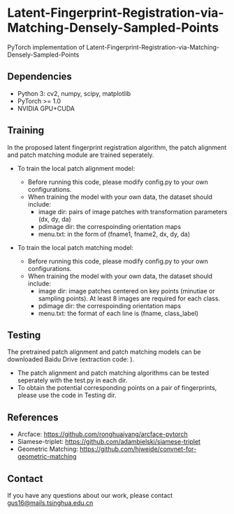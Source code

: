 Latent-Fingerprint-Registration-via-Matching-Densely-Sampled-Points
=======
PyTorch implementation of Latent-Fingerprint-Registration-via-Matching-Densely-Sampled-Points


Dependencies
------
* Python 3: cv2, numpy, scipy, matplotlib
* PyTorch >= 1.0
* NVIDIA GPU+CUDA


Training
-----
In the proposed latent fingerprint registration algorithm, the patch alignment and patch matching module are trained seperately. 

* To train  the local patch alignment model:  
  * Before running this code, please modify config.py to your own configurations.
  * When training the model with your own data, the dataset should include:
    * image dir: pairs of image patches with transformation parameters (dx, dy, da)
    * pdimage dir: the correspoinding orientation maps
    * menu.txt: in the form of (fname1, fname2, dx, dy, da)
    
* To train the local patch matching model:  
  * Before running this code, please modify config.py to your own configurations.
  * When training the model with your own data, the dataset should include:
    * image dir: image patches centered on key points (minutiae or sampling points). At least 8 images are required for each class.
    * pdimage dir: the correspoinding orientation maps
    * menu.txt: the format of each line is (fname, class_label)
    
Testing
-----
The pretrained patch alignment and patch matching models can be downloaded Baidu Drive (extraction code: ).

* The patch alignment and patch matching algorithms can be tested seperately with the test.py in each dir.
* To obtain the potential corresponding points on a pair of fingerprints, please use the code in Testing dir.


References
-----
* Arcface:  https://github.com/ronghuaiyang/arcface-pytorch
* Siamese-triplet: https://github.com/adambielski/siamese-triplet
* Geometric Matching: https://github.com/hjweide/convnet-for-geometric-matching


Contact
-----

If you have any questions about our work, please contact gus16@mails.tsinghua.edu.cn
